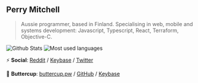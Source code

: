 ## Perry Mitchell

> Aussie programmer, based in Finland. Specialising in web, mobile and systems development: Javascript, Typescript, React, Terraform, Objective-C.

![Github Stats](https://github-readme-stats.vercel.app/api?username=perry-mitchell&count_private=true&show_icons=true&theme=onedark) ![Most used languages](https://github-readme-stats.vercel.app/api/top-langs/?username=perry-mitchell&langs_count=8&layout=compact&hide=html,css&theme=onedark)

:zap: **Social**: [Reddit](https://www.reddit.com/user/perry_mitchell) / [Keybase](https://keybase.io/perrymitchell) / [Twitter](https://twitter.com/perry_mitchell?lang=en)

:closed_lock_with_key: **Buttercup**: [buttercup.pw](https://buttercup.pw) / [GitHub](https://github.com/buttercup) / [Keybase](https://keybase.io/team/bcup)
